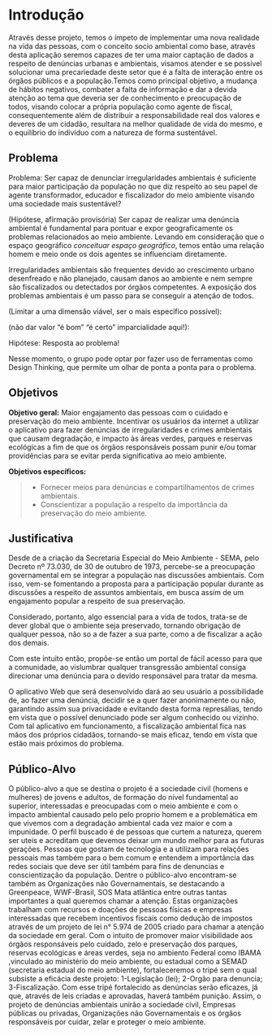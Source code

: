 # Introdução

   Através desse projeto, temos o ímpeto de implementar uma nova realidade na vida das pessoas, com o conceito socio ambiental como base, através desta aplicação seremos capazes de ter uma maior captação de dados a respeito de denúncias urbanas e ambientais, visamos atender e se possível solucionar uma precariedade deste setor que é a falta de interação entre os órgãos públicos e a população.Temos como principal objetivo, a mudança de hábitos negativos, combater a falta de informação e dar a devida atenção ao tema que deveria ser de conhecimento e preocupação de todos, visando colocar a própria população como agente de fiscal, consequentemente além de distribuir a responsabilidade real dos valores e deveres de um cidadão, resultara na melhor qualidade de vida do mesmo, e o equilíbrio do indivíduo com a natureza de forma sustentável.


## Problema
Problema: Ser capaz de denunciar irregularidades ambientais é suficiente para maior participação da população no que diz respeito ao seu papel de agente transformador, educador e fiscalizador do meio ambiente visando uma sociedade mais sustentável?

(Hipótese, afirmação provisória) Ser capaz de realizar uma denúncia ambiental é fundamental para pontuar e expor geograficamente os problemas relacionados ao meio ambiente. Levando em consideração que o espaço geográfico *conceituar espaço geográfico*, temos então uma relação homem e meio onde os dois agentes se influenciam diretamente. 

Irregularidades ambientais são frequentes devido ao crescimento urbano desenfreado e não planejado, causam danos ao ambiente e nem sempre são fiscalizados ou detectados por órgãos competentes. A exposição dos problemas ambientais é um passo para se conseguir a atenção de todos.

(Limitar a uma dimensão viável, ser o mais específico possível):

(não dar valor “é bom” “é certo” imparcialidade aqui!):

Hipótese: Resposta ao problema!

Nesse momento, o grupo pode optar por fazer uso  de ferramentas como Design Thinking, que permite um olhar de ponta a ponta para o problema.

## Objetivos

**Objetivo geral:** 
Maior engajamento das pessoas com o cuidado e preservação do meio ambiente. Incentivar os usuários da internet a utilizar o aplicativo para fazer denúncias de irregularidades e crimes ambientais que causam degradação, e impacto às áreas verdes, parques e reservas ecológicas a fim de que os órgãos responsáveis possam punir e/ou tomar providências para se evitar perda significativa ao meio ambiente. 

**Objetivos específicos:**
> - Fornecer meios para denúncias e compartilhamentos de crimes ambientais. 
> - Conscientizar a população a respeito da importância da preservação do meio ambiente.

## Justificativa

Desde de a criação da Secretaria Especial do Meio Ambiente - SEMA, pelo Decreto nº 73.030, de 30 de outubro de 1973, percebe-se a preocupação governamental em se integrar a população nas discussões ambientais. Com isso, vem-se fomentando a proposta para a participação popular durante as discussões a respeito de assuntos ambientais, em busca assim de um engajamento popular a respeito de sua preservação. 

Considerado, portanto, algo essencial para a vida de todos, trata-se de dever global que o ambiente seja preservado, tornando obrigação de qualquer pessoa, não so a de fazer a sua parte, como a de fiscalizar a ação dos demais. 

Com este intuito então, propõe-se então um portal de fácil acesso para que a comunidade, ao vislumbrar qualquer transgressão ambiental consiga direcionar uma denúncia para o devido responsável para tratar da mesma.

O aplicativo Web que será desenvolvido dará ao seu usuário a possibilidade de, ao fazer uma denúncia, decidir se a quer fazer anonimamente ou não, garantindo assim sua privacidade e evitando desta forma represálias, tendo em vista que o possível denunciado pode ser algum conhecido ou vizinho. 
Com tal aplicativo em funcionamento, a fiscalização ambiental fica nas mãos dos próprios cidadãos, tornando-se mais eficaz, tendo em vista que estão mais próximos do problema.


## Público-Alvo


O público-alvo a que se destina o projeto é a sociedade civil (homens e mulheres) de jovens e adultos, de formação do nível fundamental ao superior, interessadas e preocupadas com o meio ambiente e com o impacto ambiental causado pelo pelo proprio homem e a problemática em que vivemos com a degradação ambiental cada vez maior e com a impunidade. O perfil  buscado é de pessoas que curtem a natureza, querem ser uteis e acreditam que devemos deixar um mundo melhor para as futuras gerações. Pessoas que gostam de tecnologia e a utilizam para relações pessoais  mas também para o bem comum e entendem  a importância das redes sociais que deve ser útil também para fins de denuncias e conscientização da população.
Dentre o público-alvo encontram-se também  as Organizações não Governamentais, se destacando a Greenpeace, WWF-Brasil, SOS Mata atlântica entre outras tantas importantes a qual queremos chamar a atenção. Estas organizações trabalham com recursos e doações de pessoas físicas e empresas interessadas que recebem incentivos fiscais como dedução de impostos através de um projeto de lei n° 5.974 de 2005 criado para chamar a atenção da sociedade em geral.
Com o intuito de promover maior visibilidade aos órgãos responsáveis pelo cuidado,  zelo e preservação  dos parques, reservas ecológicas e áreas verdes, seja no ambiento Federal como IBAMA ,vinculado ao ministério do meio ambiente, ou estadual como a SEMAD (secretaria estadual do meio ambiente), fortaleceremos o tripé sem o qual subsiste a eficácia deste projeto:
1-Legislação (lei);
2-Orgão para denuncia;
3-Fiscalização.
Com esse tripé fortalecido as denúncias serão eficazes, já que, através de leis criadas e aprovadas, haverá também punição. Assim, o projeto de denúncias ambientais unirão a sociedade civil, Empresas públicas ou privadas, Organizações não Governamentais e os órgãos responsáveis por cuidar, zelar e proteger o meio ambiente.




